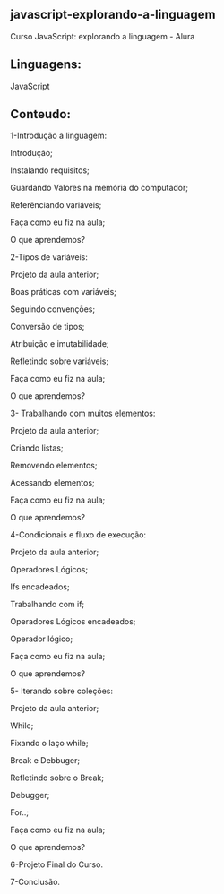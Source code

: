 ## javascript-explorando-a-linguagem
Curso JavaScript: explorando a linguagem - Alura

## Linguagens:

JavaScript

## Conteudo:
1-Introdução a linguagem:

Introdução;

Instalando requisitos;

Guardando Valores na memória do computador;

Referênciando variáveis;

Faça como eu fiz na aula;

O que aprendemos?

2-Tipos de variáveis:

Projeto da aula anterior;

Boas práticas com variáveis;

Seguindo convenções;

Conversão de tipos;

Atribuição e imutabilidade;

Refletindo sobre variáveis;

Faça como eu fiz na aula;

O que aprendemos?

3- Trabalhando com muitos elementos:

Projeto da aula anterior;

Criando listas;

Removendo elementos;

Acessando elementos;

Faça como eu fiz na aula;

O que aprendemos?

4-Condicionais e fluxo de execução:

Projeto da aula anterior;

Operadores Lógicos;

Ifs encadeados;

Trabalhando com if;

Operadores Lógicos encadeados;

Operador lógico;

Faça como eu fiz na aula;

O que aprendemos?

5- Iterando sobre coleções:

Projeto da aula anterior;

While;

Fixando o laço while;

Break e Debbuger;

Refletindo sobre o Break;

Debugger;

For..;

Faça como eu fiz na aula;

O que aprendemos?

6-Projeto Final do Curso.

7-Conclusão.

